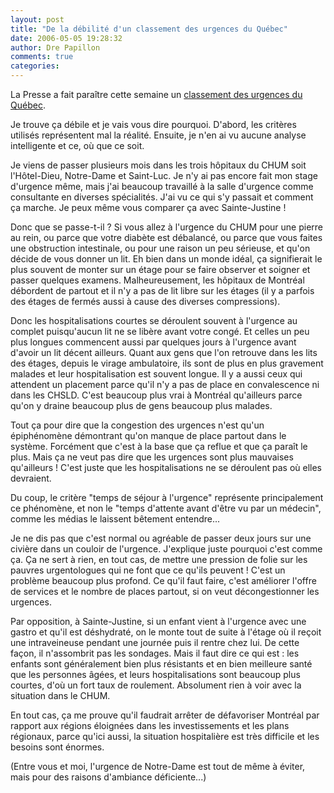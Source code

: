 ```yaml
---
layout: post
title: "De la débilité d'un classement des urgences du Québec"
date: 2006-05-05 19:28:32
author: Dre Papillon
comments: true
categories: 
---
```



La Presse a fait paraître cette semaine un [classement des urgences du Québec](http://www.cyberpresse.ca/assets/jpg/CP30551.JPG).

Je trouve ça débile et je vais vous dire pourquoi.  D'abord, les critères utilisés représentent mal la réalité.  Ensuite, je n'en ai vu aucune analyse intelligente et ce, où que ce soit.

Je viens de passer plusieurs mois dans les trois hôpitaux du CHUM soit l'Hôtel-Dieu, Notre-Dame et Saint-Luc.  Je n'y ai pas encore fait mon stage d'urgence même, mais j'ai beaucoup travaillé à la salle d'urgence comme consultante en diverses spécialités.  J'ai vu ce qui s'y passait et comment ça marche.  Je peux même vous comparer ça avec Sainte-Justine !

Donc que se passe-t-il ?  Si vous allez à l'urgence du CHUM pour une pierre au rein, ou parce que votre diabète est débalancé, ou parce que vous faites une obstruction intestinale, ou pour une raison un peu sérieuse, et qu'on décide de vous donner un lit.  Eh bien dans un monde idéal, ça signifierait le plus souvent de monter sur un étage pour se faire observer et soigner et passer quelques examens.  Malheureusement, les hôpitaux de Montréal débordent de partout et il n'y a pas de lit libre sur les étages (il y a parfois des étages de fermés aussi à cause des diverses compressions).

Donc les hospitalisations courtes se déroulent souvent à l'urgence au complet puisqu'aucun lit ne se libère avant votre congé.  Et celles un peu plus longues commencent aussi par quelques jours à l'urgence avant d'avoir un lit décent ailleurs.  Quant aux gens que l'on retrouve dans les lits des étages, depuis le virage ambulatoire, ils sont de plus en plus gravement malades et leur hospitalisation est souvent longue.  Il y a aussi ceux qui attendent un placement parce qu'il n'y a pas de place en convalescence ni dans les CHSLD.  C'est beaucoup plus vrai à Montréal qu'ailleurs parce qu'on y draine beaucoup plus de gens beaucoup plus malades.

Tout ça pour dire que la congestion des urgences n'est qu'un épiphénomène démontrant qu'on manque de place partout dans le système.  Forcément que c'est à la base que ça reflue et que ça paraît le plus.  Mais ça ne veut pas dire que les urgences sont plus mauvaises qu'ailleurs !  C'est juste que les hospitalisations ne se déroulent pas où elles devraient.

Du coup, le critère "temps de séjour à l'urgence" représente principalement ce phénomène, et non le "temps d'attente avant d'être vu par un médecin", comme les médias le laissent bêtement entendre...

Je ne dis pas que c'est normal ou agréable de passer deux jours sur une civière dans un couloir de l'urgence.  J'explique juste pourquoi c'est comme ça.  Ça ne sert à rien, en tout cas, de mettre une pression de folie sur les pauvres urgentologues qui ne font que ce qu'ils peuvent !  C'est un problème beaucoup plus profond.  Ce qu'il faut faire, c'est améliorer l'offre de services et le nombre de places partout, si on veut décongestionner les urgences.

Par opposition, à Sainte-Justine, si un enfant vient à l'urgence avec une gastro et qu'il est déshydraté, on le monte tout de suite à l'étage où il reçoit une intraveineuse pendant une journée puis il rentre chez lui.  De cette façon, il n'assombrit pas les sondages.  Mais il faut dire ce qui est : les enfants sont généralement bien plus résistants et en bien meilleure santé que les personnes âgées, et leurs hospitalisations sont beaucoup plus courtes, d'où un fort taux de roulement.  Absolument rien à voir avec la situation dans le CHUM.

En tout cas, ça me prouve qu'il faudrait arrêter de défavoriser Montréal par rapport aux régions éloignées dans  les investissements et les plans régionaux, parce qu'ici aussi, la situation hospitalière est très difficile et les besoins sont énormes.

(Entre vous et moi, l'urgence de Notre-Dame est tout de même à éviter, mais pour des raisons d'ambiance déficiente...)